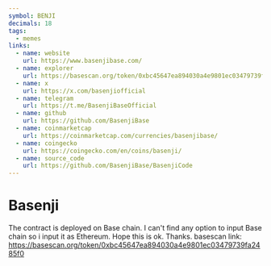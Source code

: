```yaml
---
symbol: BENJI
decimals: 18
tags:
  - memes
links:
  - name: website
    url: https://www.basenjibase.com/
  - name: explorer
    url: https://basescan.org/token/0xbc45647ea894030a4e9801ec03479739fa2485f0
  - name: x
    url: https://x.com/basenjiofficial
  - name: telegram
    url: https://t.me/BasenjiBaseOfficial
  - name: github
    url: https://github.com/BasenjiBase
  - name: coinmarketcap
    url: https://coinmarketcap.com/currencies/basenjibase/
  - name: coingecko
    url: https://coingecko.com/en/coins/basenji/
  - name: source_code
    url: https://github.com/BasenjiBase/BasenjiCode
---
```


# Basenji

The contract is deployed on Base chain. I can't find any option to input Base chain so i input it as Ethereum. Hope this is ok. Thanks. basescan link: https://basescan.org/token/0xbc45647ea894030a4e9801ec03479739fa2485f0
